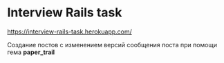# Interview Rails task

https://interview-rails-task.herokuapp.com/

Создание постов с изменением версий сообщения поста при помощи гема **paper_trail**